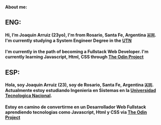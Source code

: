 #### About me:

## ENG:

#### Hi, I’m Joaquin Arruiz (23yo), I'm from Rosario, Santa Fe, Argentina 🇦🇷. I'm currently studying a System Engineer Degree in the [UTN](https://en.wikipedia.org/wiki/National_Technological_University)
#### I'm currently in the path of becoming a Fullstack Web Developer. I'm currently learning Javascript, Html, CSS through [The Odin Project](https://www.theodinproject.com/)



## ESP:

#### Hola, soy Joaquin Arruiz (23), soy de Rosario, Santa Fe, Argentina 🇦🇷. Actualmente estoy estudiando Ingenieria en Sistemas en la [Universidad Tecnologica Nacional](https://es.wikipedia.org/wiki/Universidad_Tecnol%C3%B3gica_Nacional).
#### Estoy en camino de convertirme en un Desarrollador Web Fullstack aprendiendo tecnologias como Javascript, Html y CSS via [The Odin Project](https://www.theodinproject.com/) 
